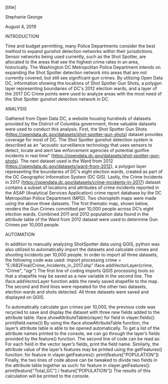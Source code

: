 [title]

Stephanie George

August 4, 2019


INTRODUCTION

Time and budget permitting, many Police Departments consider the best method to expand gunshot detection networks within their jurisdictions. Sensor networks being used currently, such as the Shot Spotter, are allocated to the areas that see the highest crime rates in an area, historically. 
The Washington DC Metropolitan Police Department intends on expanding the Shot Spotter detection network into areas that are not currently covered, but still see significant gun crimes. By utilizing Open Data DC, information showing the locations of Shot Spotter Gun Shots, a polygon layer representing boundaries of DC's 2012 election wards, and a layer of the 2017 DC Crime points were used to analyze areas with the most need of the Shot Spotter gunshot detection network in DC. 


ANALYSIS

Gathered from Open Data DC, a website housing hundreds of datasets provided by the District of Columbia government, three valuable datasets were used to conduct this analysis. First, the Shot Spotter Gun Shots (https://opendata.dc.gov/datasets/shot-spotter-gun-shots)
dataset provides coverage for most of DC. The Shot Spotter gunshot detection system is described as an "acoustic surveillance technology that uses sensors to detect, locate and alert law enforcement agencies of potential gunfire incidents in real time" (https://opendata.dc.gov/datasets/shot-spotter-gun-shots). The next dataset used is the Ward from 2012 (https://opendata.dc.gov/datasets/ward-from-2012), a polygon layer representing the boundaries of DC's eight election wards, created as part of the DC Geographic Information System (DC GIS). Lastly, the Crime Incidents in 2017 (https://opendata.dc.gov/datasets/crime-incidents-in-2017) dataset contains a subset of locations and attributes of crime incidents reported in the ASAP (Analytical Services Application) crime report database by the DC Metropolitan Police Department (MPD). 
Two choropleth maps were made using the above three datasets. The first thematic map, shown below, renders the Gun Crimes committed per 10,000 people across DC’s eight election wards. Combined 2011 and 2012 population data found in the attribute table of the Ward from 2012 dataset were used to determine Gun Crimes per 10,000 people.  


AUTOMATION

In addition to manually analyzing ShotSpotter data using QGIS, python was also utilized to automatically import the datasets and calculate crimes and shooting incidents per 10,000 people. In order to import all three datasets, the following code was used:
import processing
                      crime = "E:/682Final/Crime_Incidents_in_2017.shp"
                      iface.addVectorLayer(crime, "Crime", "ogr")
The first line of coding imports QGIS processing tools so that a shapefile may be saved as a new variable in the second line. The iface.addVectorLayer function adds the newly saved shapefile to the map. The second and third lines were repeated for the other two datasets, election wards and shots detected. All three datasets were saved and displayed on QGIS.

To automatically calculate gun crimes per 10,000, the previous code was recycled to save and display the dataset with three new fields added to the attribute table. 
                      iface.showAttributeTable(vlayer)
                      for field in vlayer.fields(): print(field.name())
By using the iface.showAttributeTable function, the layer’s attribute table is able to be opened automatically. To get a list of the attribute names printed to the console, we can go through the layer’s fields provided by the feature() function. The second line of code can be read as: For each field in the vector layer’s fields, print the field name. Similarly, the attribute value of the layer’s features may be printed using the getFeatures() function:
                      for feature in vlayer.getFeatures(): 
                          print(feature["POPULATION"])
Finally, the two lines of code above can be tweaked to divide two fields in the attribute table together as such:
                      for feature in vlayer.getFeatures():
                          print(feature["Total_GC"] / feature["POPULATION"])
The results of this calculation will be printed to the console. 


